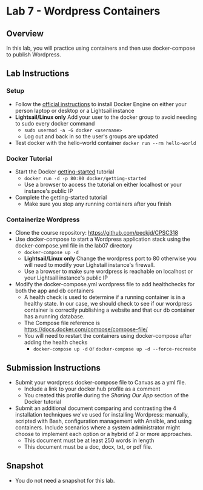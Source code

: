 # Lab 7 -  Wordpress Containers

## Overview
In this lab, you will practice using containers and then use docker-compose to publish Wordpress.

## Lab Instructions

### Setup
- Follow the [official instructions](https://docs.docker.com/engine/install/) to install Docker Engine on either your person laptop or desktop or a Lightsail instance
- **Lightsail/Linux only** Add your user to the docker group to avoid needing to sudo every docker command
    - `sudo usermod -a -G docker <username>`
    - Log out and back in so the user's groups are updated
- Test docker with the hello-world container `docker run --rm hello-world`

### Docker Tutorial
- Start the Docker [getting-started](https://github.com/docker/getting-started) tutorial
    - `docker run -d -p 80:80 docker/getting-started`
    - Use a browser to access the tutorial on either localhost or your instance's public IP
- Complete the getting-started tutorial
    - Make sure you stop any running containers after you finish

### Containerize Wordpress
- Clone the course repository: https://github.com/peckjd/CPSC318
- Use docker-compose to start a Wordpress application stack using the docker-compose.yml file in the lab07 directory
    - `docker-compose up -d` 
    - **Lightsail/Linux only** Change the wordpress port to 80 otherwise you will need to modify your Lighstail instance's firewall.
    - Use a browser to make sure wordpress is reachable on localhost or your Lightsail instance's public IP
- Modify the docker-compose.yml wordpress file to add healthchecks for both the app and db containers
    - A health check is used to determine if a running container is in a healthy state. In our case, we should check to see if our wordpress container is correctly publishing a website and that our db container has a running database.
    - The Compose file reference is https://docs.docker.com/compose/compose-file/
    - You will need to restart the containers using docker-compose after adding the health checks
        - `docker-compose up -d` or `docker-compose up -d --force-recreate`

## Submission Instructions

- Submit your wordpress docker-compose file to Canvas as a yml file.
    - Include a link to your docker hub profile as a comment
    - You created this profile during the *Sharing Our App* section of the Docker tutorial
- Submit an additional document comparing and contrasting the 4 installation techniques we've used for installing Wordpress: manually, scripted with Bash, configuration management with Ansible, and using containers. Include scenarios where a system administrator might choose to implement each option or a hybrid of 2 or more approaches. 
    - This document must be at least 250 words in length
    - This document must be a doc, docx, txt, or pdf file.

## Snapshot

- You do not need a snapshot for this lab.